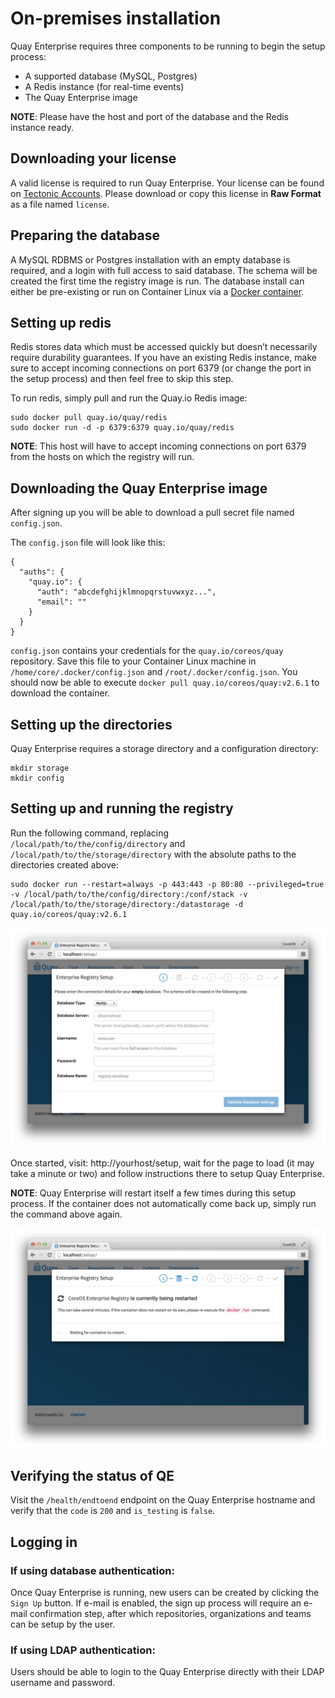 # On-premises installation

Quay Enterprise requires three components to be running to begin the setup process:

- A supported database (MySQL, Postgres)
- A Redis instance (for real-time events)
- The Quay Enterprise image

**NOTE**: Please have the host and port of the database and the Redis instance ready.

## Downloading your license

A valid license is required to run Quay Enterprise. Your license can be found on [Tectonic Accounts](https://account.tectonic.com). Please download or copy this license in **Raw Format** as a file named `license`.

## Preparing the database

A MySQL RDBMS or Postgres installation with an empty database is required, and a login with full access to said database. The schema will be created the first time the registry image is run. The database install can either be pre-existing or run on Container Linux via a [Docker container](mysql-container.md).

## Setting up redis

Redis stores data which must be accessed quickly but doesn’t necessarily require durability guarantees. If you have an existing Redis instance, make sure to accept incoming connections on port 6379 (or change the port in the setup process) and then feel free to skip this step.

To run redis, simply pull and run the Quay.io Redis image:

```
sudo docker pull quay.io/quay/redis
sudo docker run -d -p 6379:6379 quay.io/quay/redis
```

**NOTE**: This host will have to accept incoming connections on port 6379 from the hosts on which the registry will run.

## Downloading the Quay Enterprise image

After signing up you will be able to download a pull secret file named `config.json`.

The `config.json` file will look like this:

```
{
  "auths": {
    "quay.io": {
      "auth": "abcdefghijklmnopqrstuvwxyz...",
      "email": ""
    }
  }
}
```

`config.json` contains your credentials for the `quay.io/coreos/quay` repository. Save this file to your Container Linux machine in `/home/core/.docker/config.json` and `/root/.docker/config.json`. You should now be able to execute `docker pull quay.io/coreos/quay:v2.6.1` to download the container.

## Setting up the directories

Quay Enterprise requires a storage directory and a configuration directory:

```
mkdir storage
mkdir config
```

## Setting up and running the registry

Run the following command, replacing `/local/path/to/the/config/directory` and `/local/path/to/the/storage/directory` with the absolute paths to the directories created above:

```
sudo docker run --restart=always -p 443:443 -p 80:80 --privileged=true -v /local/path/to/the/config/directory:/conf/stack -v /local/path/to/the/storage/directory:/datastorage -d quay.io/coreos/quay:v2.6.1
```

<img src="img/db-setup-full.png" class="img-center" alt="Quay Enterprise Setup Screen"/>

Once started, visit: http://yourhost/setup, wait for the page to load (it may take a minute or two) and follow instructions there to setup Quay Enterprise.

**NOTE**: Quay Enterprise will restart itself a few times during this setup process. If the container does not automatically come
back up, simply run the command above again.

<img src="img/container-restart.png" class="img-center" alt="Quay Enterprise Restart"/>


## Verifying the status of QE

Visit the `/health/endtoend` endpoint on the Quay Enterprise hostname and verify that the `code` is `200` and `is_testing` is `false`.


## Logging in

### If using database authentication:

Once Quay Enterprise is running, new users can be created by clicking the `Sign Up` button. If e-mail is enabled, the sign up process will require an e-mail confirmation step, after which repositories, organizations and teams can be setup by the user.


### If using LDAP authentication:

Users should be able to login to the Quay Enterprise directly with their LDAP username and password.

